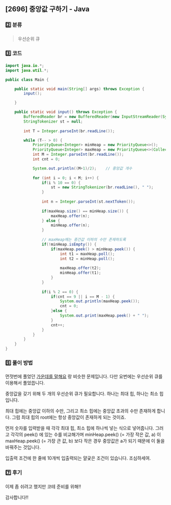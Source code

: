 ## [2696] 중앙값 구하기 - Java

### :two: 분류

> 우선순위 큐



### :three: 코드

```java
import java.io.*;
import java.util.*;

public class Main {

	public static void main(String[] args) throws Exception {
		input();

	}

	public static void input() throws Exception {
		BufferedReader br = new BufferedReader(new InputStreamReader(System.in));
		StringTokenizer st = null;
		
		int T = Integer.parseInt(br.readLine());

		while (T-- > 0) {
			PriorityQueue<Integer> minHeap = new PriorityQueue<>();
			PriorityQueue<Integer> maxHeap = new PriorityQueue<>(Collections.reverseOrder());
			int M = Integer.parseInt(br.readLine());
			int cnt = 0;

			System.out.println((M+1)/2);	// 중앙값 개수
			
			for (int i = 0; i < M; i++) {
				if(i % 10 == 0) {
					st = new StringTokenizer(br.readLine(), " ");
				}
				
				int n = Integer.parseInt(st.nextToken());
				
				if(maxHeap.size() == minHeap.size()) {
					maxHeap.offer(n);
				} else {
					minHeap.offer(n);
				}
				
				// maxHeap에는 중간값 이하의 수만 존재하도록
				if(!minHeap.isEmpty()) {
					if(maxHeap.peek() > minHeap.peek()) {
						int t1 = maxHeap.poll();
						int t2 = minHeap.poll();
						
						maxHeap.offer(t2);
						minHeap.offer(t1);
					}
				}
				
				if(i % 2 == 0) {
					if(cnt == 9 || i == M - 1) {
						System.out.println(maxHeap.peek());
						cnt = 0;
					}else {
						System.out.print(maxHeap.peek() + " ");
					}
					cnt++;
				}
			}
		}
	}
}
```



### :five: 풀이 방법

먼젓번에 풀었던 [가운데를 말해요](https://yoon1fe.tistory.com/166?category=899857) 랑 비슷한 문제입니다. 다만 요번에는 우선순위 큐를 이용해서 풀었씁니다.



중앙값을 갖기 위해 두 개의 우선순위 큐가 필요합니다. 하나는 최대 힙, 하나는 최소 힙입니다.

최대 힙에는 중앙값 이하의 수만, 그리고 최소 힙에는 중앙값 초과의 수만 존재하게 합니다. 그럼 최대 힙의 root에는 항상 중앙값이 존재하게 되는 것이죠.

 

먼저 숫자를 입력받을 때 각각 최대 힙, 최소 힙에 하나씩 넣는 식으로 넣어줍니다. 그러고 각각의 peek() 에 있는 수를 비교해가며 minHeap.peek() (= 가장 작은 값, a) 이 maxHeap.peek() (= 가장 큰 값, b) 보다 작은 경우 중앙값은 a가 되기 때문에 이 둘을 바꿔주는 것입니다.

 

입출력 조건에 한 줄에 10개씩 입출력되는 얄궂은 조건이 있습니다. 조심하세여.



### :seven: 후기

이제 좀 쉬려고 했지만 코테 준비를 위해!!

감사합니다!!

